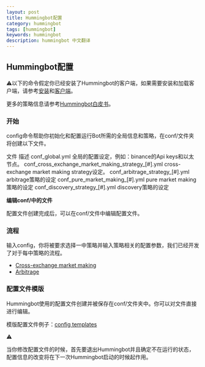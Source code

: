 ```yaml
---
layout: post
title: Hummingbot配置
category: hummingbot
tags: [hummingbot]
keywords: hummingbot
description: hummingbot 中文翻译
---
```


## Hummingbot配置

⚠️以下的命令假定你已经安装了Hummingbot的客户端，如果需要安装和加载客户端，请参考[安装](https://docs.hummingbot.io/installation)和[客户端](https://docs.hummingbot.io/operation/client)。

更多的策略信息请参考[Hummingbot白皮书](https://www.hummingbot.io/whitepaper.pdf)。

### 开始

config命令帮助你初始化和配置运行Bot所需的全局信息和策略，在conf/文件夹将创建以下文件。

文件                                                     描述
conf_global.yml                                       全局的配置设定，例如：binance的Api keys和以太节点。
conf_cross_exchange_market_making_strategy_[#].yml    cross-exchange market making strategy设定。
conf_arbitrage_strategy_[#].yml                       arbitrage策略的设定
conf_pure_market_making_[#].yml                       pure market making 策略的设定
conf_discovery_strategy_[#].yml                       discovery策略的设定

**编辑conf/中的文件**

配置文件创建完成后，可以在conf/文件中编辑配置文件。

### 流程

输入config，你将被要求选择一中策略并输入策略相关的配置参数，我们已经开发了对于每中策略的流程。

- [Cross-exchange market making](https://docs.hummingbot.io/strategies/cross-exchange-market-making#configuration-walkthrough)
- [Arbitrage](https://docs.hummingbot.io/strategies/arbitrage#configuration-walkthrough)

### 配置文件模版

Hummingbot使用的配置文件创建并被保存在conf/文件夹中。你可以对文件直接进行编辑。

模版配置文件例子：[config templates](https://github.com/CoinAlpha/hummingbot/tree/master/hummingbot/templates)

⚠️

当你修改配置文件的时候，首先要退出Hummingbot并且确定不在运行的状态，配置信息的改变将在下一次Hummingbot启动的时候起作用。
